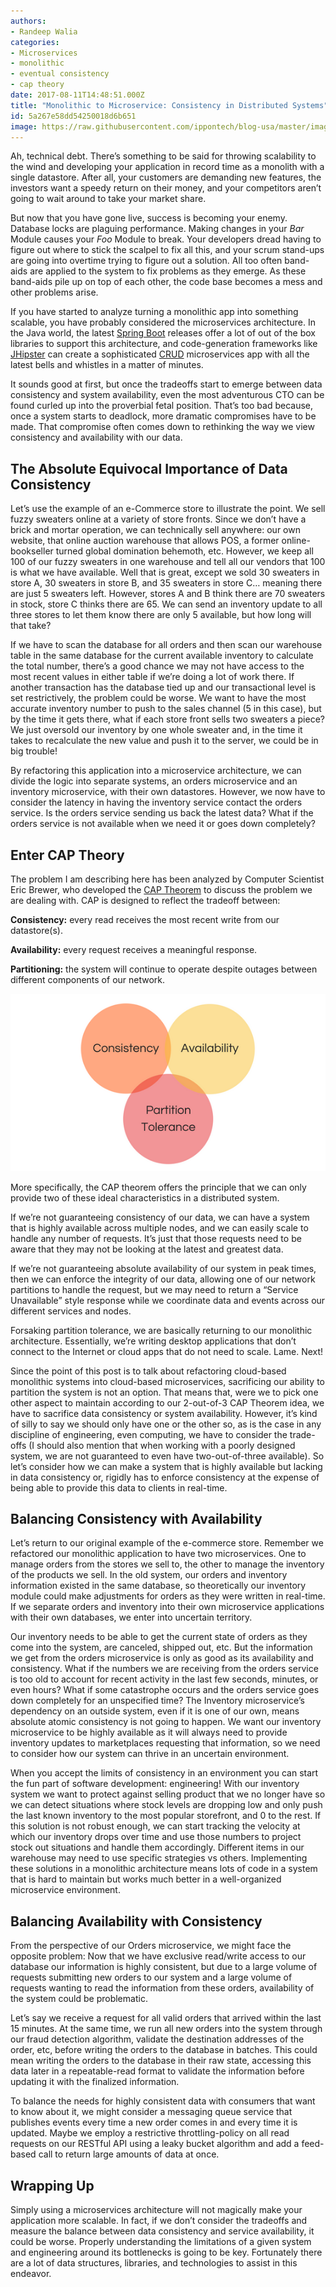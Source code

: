 ```yaml
---
authors:
- Randeep Walia
categories:
- Microservices
- monolithic
- eventual consistency
- cap theory
date: 2017-08-11T14:48:51.000Z
title: "Monolithic to Microservice: Consistency in Distributed Systems"
id: 5a267e58dd54250018d6b651
image: https://raw.githubusercontent.com/ippontech/blog-usa/master/images/2017/07/Monolithic-to-Microservice-Blog.png
---
```


Ah, technical debt. There’s something to be said for throwing scalability to the wind and developing your application in record time as a monolith with a single datastore. After all, your customers are demanding new features, the investors want a speedy return on their money, and your competitors aren’t going to wait around to take your market share.

But now that you have gone live, success is becoming your enemy. Database locks are plaguing performance. Making changes in your _Bar_ Module causes your _Foo_ Module to break. Your developers dread having to figure out where to stick the scalpel to fix all this, and your scrum stand-ups are going into overtime trying to figure out a solution. All too often band-aids are applied to the system to fix problems as they emerge. As these band-aids pile up on top of each other, the code base becomes a mess and other problems arise.

If you have started to analyze turning a monolithic app into something scalable, you have probably considered the microservices architecture. In the Java world, the latest [Spring Boot](https://projects.spring.io/spring-boot/) releases offer a lot of out of the box libraries to support this architecture, and code-generation frameworks like [JHipster](https://jhipster.github.io/) can create a sophisticated [CRUD](https://en.wikipedia.org/wiki/Create,_read,_update_and_delete) microservices app with all the latest bells and whistles in a matter of minutes.

It sounds good at first, but once the tradeoffs start to emerge between data consistency and system availability, even the most adventurous CTO can be found curled up into the proverbial fetal position. That’s too bad because, once a system starts to deadlock, more dramatic compromises have to be made. That compromise often comes down to rethinking the way we view consistency and availability with our data.

## The Absolute Equivocal Importance of Data Consistency

Let’s use the example of an e-Commerce store to illustrate the point. We sell fuzzy sweaters online at a variety of store fronts. Since we don’t have a brick and mortar operation, we can technically sell anywhere: our own website, that online auction warehouse that allows POS, a former online-bookseller turned global domination behemoth, etc. However, we keep all 100 of our fuzzy sweaters in one warehouse and tell all our vendors that 100 is what we have available. Well that is great, except we sold 30 sweaters in store A, 30 sweaters in store B, and 35 sweaters in store C… meaning there are just 5 sweaters left. However, stores A and B think there are 70 sweaters in stock, store C thinks there are 65. We can send an inventory update to all three stores to let them know there are only 5 available, but how long will that take?

If we have to scan the database for all orders and then scan our warehouse table in the same database for the current available inventory to calculate the total number, there’s a good chance we may not have access to the most recent values in either table if we’re doing a lot of work there. If another transaction has the database tied up and our transactional level is set restrictively, the problem could be worse. We want to have the most accurate inventory number to push to the sales channel (5 in this case), but by the time it gets there, what if each store front sells two sweaters a piece? We just oversold our inventory by one whole sweater and, in the time it takes to recalculate the new value and push it to the server, we could be in big trouble!

By refactoring this application into a microservice architecture, we can divide the logic into separate systems, an orders microservice and an inventory microservice, with their own datastores. However, we now have to consider the latency in having the inventory service contact the orders service. Is the orders service sending us back the latest data? What if the orders service is not available when we need it or goes down completely?

## Enter CAP Theory

The problem I am describing here has been analyzed by Computer Scientist Eric Brewer, who developed the [CAP Theorem](https://en.wikipedia.org/wiki/CAP_theorem) to discuss the problem we are dealing with. CAP is designed to reflect the tradeoff between:

**Consistency:** every read receives the most recent write from our datastore(s).

**Availability:** every request receives a meaningful response.

**Partitioning:** the system will continue to operate despite outages between different components of our network.

![CAP Theorem](https://raw.githubusercontent.com/ippontech/blog-usa/master/images/2017/07/CAP-Theorem-Graphic.png)

More specifically, the CAP theorem offers the principle that we can only provide two of these ideal characteristics in a distributed system.

If we’re not guaranteeing consistency of our data, we can have a system that is highly available across multiple nodes, and we can easily scale to handle any number of requests. It’s just that those requests need to be aware that they may not be looking at the latest and greatest data.

If we’re not guaranteeing absolute availability of our system in peak times, then we can enforce the integrity of our data, allowing one of our network partitions to handle the request, but we may need to return a “Service Unavailable” style response while we coordinate data and events across our different services and nodes.

Forsaking partition tolerance, we are basically returning to our monolithic architecture. Essentially, we’re writing desktop applications that don’t connect to the Internet or cloud apps that do not need to scale. Lame. Next!

Since the point of this post is to talk about refactoring cloud-based monolithic systems into cloud-based microservices, sacrificing our ability to partition the system is not an option. That means that, were we to pick one other aspect to maintain according to our 2-out-of-3 CAP Theorem idea, we have to sacrifice data consistency or system availability. However, it’s kind of silly to say we should only have one or the other so, as is the case in any discipline of engineering, even computing, we have to consider the trade-offs (I should also mention that when working with a poorly designed system, we are not guaranteed to even have two-out-of-three available). So let’s consider how we can make a system that is highly available but lacking in data consistency or, rigidly has to enforce consistency at the expense of being able to provide this data to clients in real-time.

## Balancing Consistency with Availability

Let’s return to our original example of the e-commerce store. Remember we refactored our monolithic application to have two microservices. One to manage orders from the stores we sell to, the other to manage the inventory of the products we sell. In the old system, our orders and inventory information existed in the same database, so theoretically our inventory module could make adjustments for orders as they were written in real-time. If we separate orders and inventory into their own microservice applications with their own databases, we enter into uncertain territory.

Our inventory needs to be able to get the current state of orders as they come into the system, are canceled, shipped out, etc. But the information we get from the orders microservice is only as good as its availability and consistency. What if the numbers we are receiving from the orders service is too old to account for recent activity in the last few seconds, minutes, or even hours? What if some catastrophe occurs and the orders service goes down completely for an unspecified time? The Inventory microservice’s dependency on an outside system, even if it is one of our own, means absolute atomic consistency is not going to happen. We want our inventory microservice to be highly available as it will always need to provide inventory updates to marketplaces requesting that information, so we need to consider how our system can thrive in an uncertain environment.

When you accept the limits of consistency in an environment you can start the fun part of software development: engineering! With our inventory system we want to protect against selling product that we no longer have so we can detect situations where stock levels are dropping low and only push the last known inventory to the most popular storefront, and 0 to the rest. If this solution is not robust enough, we can start tracking the velocity at which our inventory drops over time and use those numbers to project stock out situations and handle them accordingly. Different items in our warehouse may need to use specific strategies vs others. Implementing these solutions in a monolithic architecture means lots of code in a system that is hard to maintain but works much better in a well-organized microservice environment.

## Balancing Availability with Consistency

From the perspective of our Orders microservice, we might face the opposite problem: Now that we have exclusive read/write access to our database our information is highly consistent, but due to a large volume of requests submitting new orders to our system and a large volume of requests wanting to read the information from these orders, availability of the system could be problematic.

Let’s say we receive a request for all valid orders that arrived within the last 15 minutes. At the same time, we run all new orders into the system through our fraud detection algorithm, validate the destination addresses of the order, etc, before writing the orders to the database in batches. This could mean writing the orders to the database in their raw state, accessing this data later in a repeatable-read format to validate the information before updating it with the finalized information.

To balance the needs for highly consistent data with consumers that want to know about it, we might consider a messaging queue service that publishes events every time a new order comes in and every time it is updated. Maybe we employ a restrictive throttling-policy on all read requests on our RESTful API using a leaky bucket algorithm and add a feed-based call to return large amounts of data at once.

## Wrapping Up

Simply using a microservices architecture will not magically make your application more scalable. In fact, if we don’t consider the tradeoffs and measure the balance between data consistency and service availability, it could be worse. Properly understanding the limitations of a given system and engineering around its bottlenecks is going to be key. Fortunately there are a lot of data structures, libraries, and technologies to assist in this endeavor.
